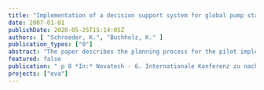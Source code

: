 ```yaml
---
title: "Implementation of a decision support system for global pump station control in Berlin"
date: 2007-01-01
publishDate: 2020-05-25T15:14:05Z
authors: [ "Schroeder, K.", "Buchholz, K." ]
publication_types: ["0"]
abstract: "The paper describes the planning process for the pilot implementation of a decision support system (dss) for global control of sewage pump stations in Berlin, which is going to be realised by the end of 2006. The objective of the control concept is to systematically manage in-pipe storage capacities in order to reduce cso. The paper presents the preliminary assessment of the system’s control potential based upon the analysis of operational figures and numerical simulations. Furthermore, the structure of the decision support systems procedure is illustrated."
featured: false
publication: " p 8 *In:* Novatech - 6. Internationale Konferenz zu nachhaltigen Technologien und Strategien der Siedlungswasserwirtschaft. Lyon, France. 24.-28.6.2007"
projects: ["eva"]
---
```



